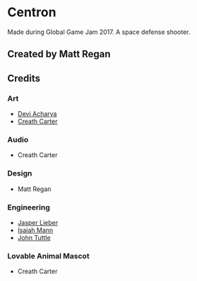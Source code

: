 # Centron
Made during Global Game Jam 2017. A space defense shooter.

## Created by Matt Regan

## Credits

### Art
- [Devi Acharya](http://www.devi-a.com/)
- [Creath Carter](http://www.creathcarter.com/)

### Audio
- Creath Carter

### Design
- Matt Regan

### Engineering
- [Jasper Lieber](http://www.eskimo.com/~pbarber/jasperjon/)
- [Isaiah Mann](http://isaiahmann.com/)
- [John Tuttle](https://www.linkedin.com/in/john-tuttle-33497320)

### Lovable Animal Mascot
- Creath Carter
